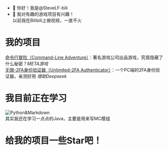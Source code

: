 - 👋 你好！我是@SteveLF-bili  
- 👀 我对有趣的游戏项目有兴趣！  
以前我在Bilibili上做视频，一直不火  
# 我的项目  
[命令行冒险（Command-Line Adventure）](https://github.com/SteveLF-bili/Command-Line-Adventure "我最用心的作品")：著名游戏公司出品游戏，究竟隐藏了什么秘密？_META游戏_  
[无限-2FA身份验证器（Unlimited-2FA Authenticator）](https://github.com/SteveLF-bili/Unlimited-2FA-Authenticator "小巧方便的2FA身份验证器")：一个PC端的2FA身份验证器，亲测好用 _借助Deepseek_  
# 我目前正在学习  
![Python&Markdown](https://i.ibb.co/CKnDH7PL/retouch-2025072112244442-resized-resized.png "Python和Markdown")  
其实我还在学习一点点的Java，主要是用来写MC模组  
# 给我的项目一些Star吧！
